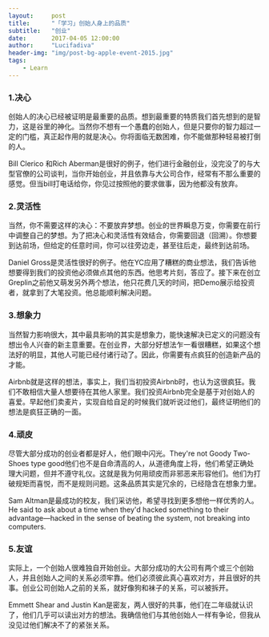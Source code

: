 ```yaml
---
layout:     post
title:      "「学习」创始人身上的品质"
subtitle:   "创业"
date:       2017-04-05 12:00:00
author:     "Lucifadiva"
header-img: "img/post-bg-apple-event-2015.jpg"
tags:
    - Learn
---
```


> 


<div>
 <h3>1.决心</h3>
     <p>创始人的决心已经被证明是最重要的品质。想到最重要的特质我们首先想到的是智力，这是谷里的神化。当然你不想有一个愚蠢的创始人，但是只要你的智力超过一定的门槛，真正起作用的就是决心。你将面临无数困难，你不能做那种轻易被打倒的人。</p>
     <p>Bill Clerico 和Rich Aberman是很好的例子，他们进行金融创业，没完没了的与大型官僚的公司谈判，当你开始创业，并且依靠与大公司合作，经常有不那么重要的感觉。但当bill打电话给你，你见过按照他的要求做事，因为他都没有放弃。</p>

<h3>2.灵活性</h3>
     <p>当然，你不需要这样的决心：不要放弃梦想。创业的世界瞬息万变，你需要在前行中调整自己的梦想。为了把决心和灵活性有效结合，你需要回退（回溯）。你想要到达前场，但给定的任意时间，你可以往旁边走，甚至往后走，最终到达前场。</p>
     <p>Daniel Gross是灵活性很好的例子。他在YC应用了糟糕的商业想法，我们告诉他想要得到我们的投资他必须做点其他的东西。他思考片刻，答应了。接下来在创立Greplin之前他又萌发另外两个想法，他只花费几天的时间，把Demo展示给投资者，就拿到了大笔投资。他总能顺利解决问题。</p>

<h3>3.想象力</h3>
     <p>当然智力影响很大，其中最具影响的其实是想象力，能快速解决已定义的问题没有想出令人兴奋的新主意重要。在创业界，大部分好想法乍一看很糟糕，如果这个想法好的明显，其他人可能已经付诸行动了。因此，你需要有点疯狂的创造新产品的才能。</p>
     <p>Airbnb就是这样的想法，事实上，我们当初投资Airbnb时，也认为这很疯狂。我们不敢相信大量人想要待在其他人家里。我们投资Airbnb完全是基于对创始人的喜爱。早起他们卖麦片，实现自给自足的时候我们就听说过他们，最终证明他们的想法是疯狂正确的一面。</p>

<h3>4.顽皮</h3>
     <p>尽管大部分成功的创业者都是好人，他们眼中闪光。They're not Goody Two-Shoes type good他们也不是自命清高的人，从道德角度上将，他们希望正确处理大问题，但并不遵守礼仪。这就是我为何用顽皮而非邪恶来形容他们。他们为打破规矩而喜悦，而不是规则问题。这条品质其实是冗余的，已经隐含在想象力里。</p>
     <p>Sam Altman是最成功的校友，我们采访他，希望寻找到更多想他一样优秀的人。He said to ask about a time when they'd hacked something to their advantage—hacked in the sense of beating the system, not breaking into computers.</p>

<h3>5.友谊</h3>
     <p>实际上，一个创始人很难独自开始创业。大部分成功的大公司有两个或三个创始人，并且创始人之间的关系必须牢靠。他们必须彼此真心喜欢对方，并且很好的共事。创业公司创始人之前的关系，就好像狗和袜子的关系，可以被拆开。</p>
     <p>Emmett Shear and Justin Kan是密友，两人很好的共事，他们在二年级就认识了，他们几乎可以读出对方的想法。我确信他们与其他创始人一样有争论，但我从没见过他们解决不了的紧张关系。</p> 
</div>





